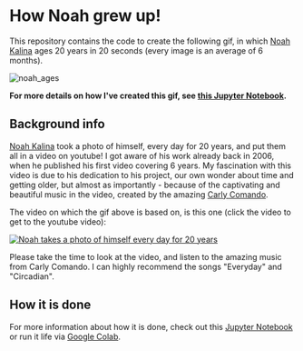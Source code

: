 # How Noah grew up!

This repository contains the code to create the following gif, in which [Noah Kalina](http://www.noahkalina.com/) ages 20 years in 20 seconds (every image is an average of 6 months).

![noah_ages](noah_average.gif)

**For more details on how I've created this gif, see [this Jupyter Notebook](https://nbviewer.jupyter.org/github/miykael/noah_ages/blob/main/noah_ages.ipynb).**

## Background info

[Noah Kalina](http://www.noahkalina.com/) took a photo of himself, every day for 20 years, and put them all in a video on youtube! I got aware of his work already back in 2006, when he published his first video covering 6 years. My fascination with this video is due to his dedication to his project, our own wonder about time and getting older, but almost as importantly - because of the captivating and beautiful music in the video, created by the amazing [Carly Comando](http://www.carlycomandomusic.com/).

The video on which the gif above is based on, is this one (click the video to get to the youtube video):

[![Noah takes a photo of himself every day for 20 years](http://img.youtube.com/vi/wAIZ36GI4p8/0.jpg)](http://www.youtube.com/watch?v=wAIZ36GI4p8)

Please take the time to look at the video, and listen to the amazing music from Carly Comando. I can highly recommend the songs "Everyday" and "Circadian".

## How it is done

For more information about how it is done, check out this [Jupyter Notebook](https://nbviewer.jupyter.org/github/miykael/noah_ages/blob/main/noah_ages.ipynb) or run it life via [Google Colab](https://colab.research.google.com/github/miykael/noah_ages/blob/main/noah_ages.ipynb).
